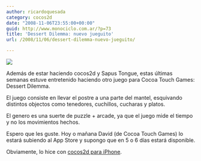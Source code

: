 ```yaml
---
author: ricardoquesada
category: cocos2d
date: "2008-11-06T23:55:00+00:00"
guid: http://www.monociclo.com.ar/?p=73
title: 'Dessert Dilemma: nuevo jueguito'
url: /2008/11/06/dessert-dilemma-nuevo-jueguito/

---
```


[![](http://lh3.ggpht.com/_7Tp7oCOlWFE/SRMTOhQNqKI/AAAAAAAAJVc/q6hQFRojzlE/s288/IMG_0004_6.PNG)](http://picasaweb.google.com/lh/photo/Cc-qupVRA4nZlNgOYesWyw)

Además de estar haciendo cocos2d y Sapus Tongue, estas últimas semanas estuve
entretenido haciendo otro juego para Cocoa Touch Games: Dessert Dilemma.

El juego consiste en llevar el postre a una parte del mantel, esquivando
distintos objectos como tenedores, cuchillos, cucharas y platos.

El genero es una suerte de puzzle + arcade, ya que el juego mide el tiempo y no
los movimientos hechos.

Espero que les guste. Hoy o mañana David (de Cocoa Touch Games) lo estará
subiendo al App Store y supongo que en 5 o 6 días estará disponible.

Obviamente, lo hice
con [cocos2d para iPhone](http://code.google.com/p/cocos2d-iphone).
